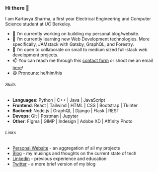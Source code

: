 ### Hi there 👋

I am Kartavya Sharma, a first year Electrical Engineering and Computer Science student at UC Berkeley.

- 🔭 I’m currently working on building my personal blog/website.
- 🌱 I’m currently learning new Web Development technologies. More specifically, JAMstack with Gatsby, GraphQL, and Forestry.
- 👯 I’m open to collaborate on small to medium sized full-stack web development projects.
- 📫 You can reach me through this [contact form](https://kartavyas.com/contact) or shoot me an email [here](mailto:kartavya@berkeley.edu)!
- 😄 Pronouns: he/him/his

###### Skills

- **Languages**: Python | C++ | Java | JavaScript
- **Frontend**: React | Tailwind | HTML | CSS | Bootstrap | Tkinter
- **Backend**: Node.js | GraphQL | Django | Flask | REST
- **Devops**: Git | Postman | Jupyter
- **Other**: Figma | GIMP | Indesign | Adobe XD | Affinity Photo

###### Links

- [Personal Website](https://kartavyas.com) - an aggregation of all my projects
- [Blog](https://kartavyas.com/blog) - my musings and thoughts on the current state of tech
- [Linkedin](https://www.linkedin.com/in/kartavya-sharma/?lipi=urn%3Ali%3Apage%3Ad_flagship3_profile_view_base%3B8qmmRxejRvitIR7lNvObCw%3D%3D) - previous experience and education
- [Twitter](https://twitter.com/floatyvariable) - a more brief version of my blog
